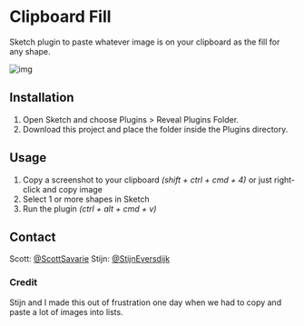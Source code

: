 # Clipboard Fill
Sketch plugin to paste whatever image is on your clipboard as the fill for any shape.

![img](http://g.recordit.co/CCUzb1W47g.gif)

## Installation

1. Open Sketch and choose Plugins > Reveal Plugins Folder.
2. Download this project and place the folder inside the Plugins directory.


## Usage
1.  Copy a screenshot to your clipboard *(shift + ctrl + cmd + 4)* or just right-click and copy image
2. Select 1 or more shapes in Sketch
3. Run the plugin *(ctrl + alt + cmd + v)*


## Contact

Scott: [@ScottSavarie](https://www.twitter.com/scottsavarie)
Stijn: [@StijnEversdijk](https://www.twitter.com/StijnEversdijk)

### Credit
Stijn and I made this out of frustration one day when we had to copy and paste a lot of images into lists. 
